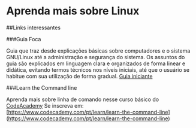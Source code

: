 # Aprenda mais sobre Linux

##Links interessantes

###Guia Foca

Guia que traz desde explicações básicas sobre computadores e o sistema GNU/Linux até a administração e segurança do sistema. Os assuntos do guia são explicados em linguagem clara e organizados de forma linear e didática, evitando termos técnicos nos níveis iniciais, até que o usuário se habitue com sua utilização de forma gradual.
[Guia iniciante](http://www.guiafoca.org/?page_id=238)

###Learn the Command line

Aprenda mais sobre linha de comando nesse curso básico do [CodeAcademy](https://www.codecademy.com)
Se inscreva em:[https://www.codecademy.com/pt/learn/learn-the-command-line] (https://www.codecademy.com/pt/learn/learn-the-command-line)
